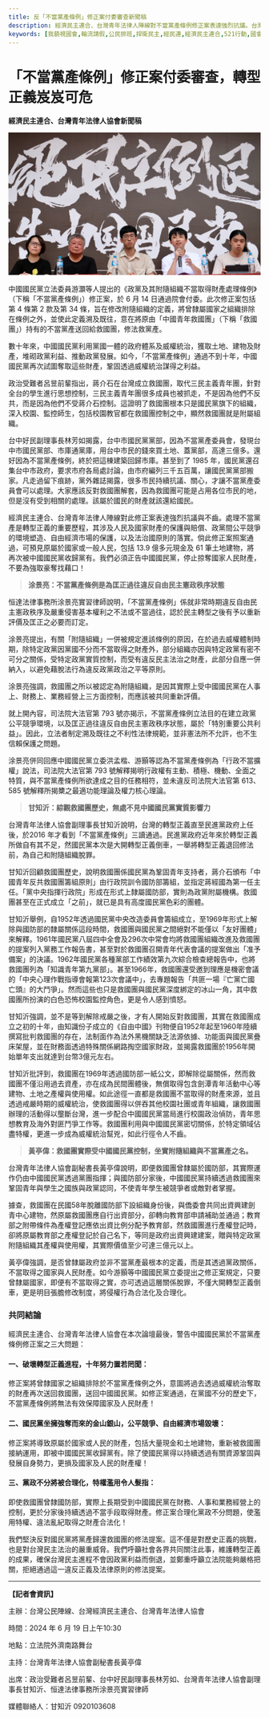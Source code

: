 ```yaml
---
title: 反「不當黨產條例」修正案付委審查新聞稿
description: 經濟民主連合、台灣青年法律人陣線對不當黨產條例修正案表達強烈抗議。台灣青年法律人協會副理事長甘知沂：台灣的轉型正義直至民進黨政府上任後於2016年才看到「不當黨產條例」三讀通過。甘知沂回顧救國團歷史，說明救國團係國民黨為鞏固青年支持者，蔣介石頒布「中國青年反共救國團籌組原則」由行政院訓令國防部籌組，並指定蔣經國為第一任主任。「黨中央指揮行政院」形成在形式上隸屬國防部，實則為政黨附屬機構。甘知沂舉例，其中救國團所扮演的白色恐怖校園監控角色，更是令人感到憤怒。甘知沂強調，並不是等到解除戒嚴之後，才有人開始反對救國團，並揭露救國團於1956年開始單年支出就達到台幣3億元左右。甘知沂批評到，救國團在1969年透過國防部一紙公文，即解除從屬關係，然而救國團不僅沿用過去資產，亦在成為民間團體後，無償取得包含劍潭青年活動中心等建物、土地之產權與使用權。
keywords: [我藐視國會,輪流請假,公民排班,捍衛民主,經民連,經濟民主連合,521行動,國會濫權,立院集結,在地對話,前進新北,不當黨產條例,救國團]
---
```


# 「不當黨產條例」修正案付委審查，轉型正義岌岌可危
**經濟民主連合、台灣青年法律人協會新聞稿**

![反「不當黨產條例」經濟民主連合、台灣青年法律人協會，記者會照片，涂景亮實習律師，林芳如，甘知沂，黃亭偉，呂昱。](img/DSC00798.png)

中國國民黨立法委員游灝等人提出的《政黨及其附隨組織不當取得財產處理條例》（下稱「不當黨產條例」）修正案，於 6 月 14 日通過院會付委。此次修正案包括第 4 條第 2 款及第 34 條，旨在修改附隨組織的定義，將曾隸屬國家之組織排除在條例之外，並使此定義溯及既往，意在將原由「中國青年救國團」（下稱「救國團」）持有的不當黨產送回給救國團，修法救黨產。

數十年來，中國國民黨利用黨國一體的政府體系及威權統治，獲取土地、建物及財產，堆砌政黨利益、推動政黨發展。如今，「不當黨產條例」通過不到十年，中國國民黨再次試圖奪取這些財產，鞏固透過威權統治謀得之利益。

政治受難者呂昱前輩指出，蔣介石在台灣成立救國團，取代三民主義青年團，針對全台的學生進行思想控制，三民主義青年團很多成員也被抓走，不是因為他們不反共，而是因為他們不受蔣介石控制。這證明了救國團根本只是國民黨旗下的組織，深入校園、監控師生，包括校園教官都在救國團控制之中，顯然救國團就是附屬組織。

台中好民副理事長林芳如揭露，台中市國民黨黨部，因為不當黨產委員會，發現台中市國民黨部、市庫通黨庫，用台中市民的錢來買土地、蓋黨部，高達三億多。還好因為不當黨產條例，終於把這棟建築回歸市庫。甚至到了 1985 年，國民黨還召集台中市政府，要求市府各局處討論，由市府編列三千五百萬，讓國民黨黨部搬家。凡走過留下痕跡，黨外雜誌揭露，很多市民持續抗議、關心，才讓不當黨產委員會可以處理。大家應該反對救國團解套，因為救國團可能是占用各位市民的地，但是沒有受到相關的處理。該屬於國民的財產就該還給國民。

經濟民主連合、台灣青年法律人陣線對此修正案表達強烈抗議與不齒。處理不當黨產是轉型正義的重要歷程，其涉及人民及國家財產的保護與賠償、政黨間公平競爭的環境塑造、自由經濟市場的保護，以及法治國原則的落實。倘此修正案照案通過，可預見原屬於國家或一般人民，包括 13.9 億多元現金及 61 筆土地建物，將再次被中國國民黨收歸黨有。我們必須正告中國國民黨，停止掠奪國家人民財產，不要為強取豪奪找藉口！

> **涂景亮：不當黨產條例是為匡正過往違反自由民主憲政秩序狀態**

恒達法律事務所涂景亮實習律師說明，「不當黨產條例」係就非常時期違反自由民主憲政秩序及嚴重侵害基本權利之不法或不當過往，認於民主轉型之後有予以重新評價及匡正之必要而訂定。

涂景亮提出，有關「附隨組織」一併被規定進該條例的原因，在於過去威權體制時期，除特定政黨因黨國不分而不當取得之財產外，部分組織亦因與特定政黨有密不可分之關係，受特定政黨實質控制，而受有違反民主法治之財產，此部分自應一併納入，以避免藉脫法行為違反政黨政治之平等原則。

涂景亮強調，救國團之所以被認定為附隨組織，是因其實際上受中國國民黨在人事上、財務上、業務經營上三方面控制，而應該被共同重新評價。

就上開內容，司法院大法官第 793 號亦揭示，不當黨產條例立法目的在建立政黨公平競爭環境，以及匡正過往違反自由民主憲政秩序狀態，屬於「特別重要公共利益」。因此，立法者制定溯及既往之不利性法律規範，並非憲法所不允許，也不生信賴保護之問題。

涂景亮併同回應中國國民黨立委洪孟楷、游顥等認為不當黨產條例為「行政不當擴權」說法，司法院大法官第 793 號解釋揭明行政權有主動、積極、機動、全面之特質，與不當黨產條例所欲達成之目的任務相符，並未違反司法院大法官第 613、585 號解釋所揭櫫之最適功能理論及權力核心理論。


> **甘知沂：綜觀救國團歷史，無處不見中國國民黨實質影響力**

台灣青年法律人協會副理事長甘知沂說明，台灣的轉型正義直至民進黨政府上任後，於2016 年才看到「不當黨產條例」三讀通過。民進黨政府近年來於轉型正義所做自有其不足，然國民黨本次是大開轉型正義倒車，一舉將轉型正義退回修法前，為自己和附隨組織脫罪。

甘知沂回顧救國團歷史，說明救國團係國民黨為鞏固青年支持者，蔣介石頒布「中國青年反共救國團籌組原則」由行政院訓令國防部籌組，並指定蔣經國為第一任主任。「黨中央指揮行政院」形成在形式上隸屬國防部，實則為政黨附屬機構。救國團甚至在正式成立「之前」，就已是具有高度國民黨色彩的團體。

甘知沂舉例，自1952年透過國民黨中央改造委員會籌組成立，至1969年形式上解除與國防部的隸屬關係這段時間，救國團與國民黨之間絕對不能僅以「友好團體」來解釋。1961年國民黨八屆四中全會及296次中常會均將救國團組織改進及救國團的提案列入黨務工作報告書，甚至對於救國團召開青年代表會議的提案做出「准予備案」的決議。1962年國民黨各種黨部工作績效第九次綜合檢查總報告中，也將救國團列為「知識青年第九黨部」。甚至1966年，救國團還受邀到理應是機密會議的「中央心理作戰指導會報第123次會議中」，去專題報告「共匪一場『亡黨亡國亡頭』的大鬥爭」。然而這些也只是救國團與國民黨深度綁定的冰山一角，其中救國團所扮演的白色恐怖校園監控角色，更是令人感到憤怒。

甘知沂強調，並不是等到解除戒嚴之後，才有人開始反對救國團，其實在救國團成立之初的十年，由知識份子成立的《自由中國》刊物便自1952年起至1960年陸續撰寫批判救國團的存在，法制面作為法外黑機關缺乏法源依據、功能面與國民黨疊床架屋，並在財務面透過特殊關係網路掏空國家財政，並揭露救國團於1956年開始單年支出就達到台幣3億元左右。

甘知沂批評到，救國團在1969年透過國防部一紙公文，即解除從屬關係，然而救國團不僅沿用過去資產，亦在成為民間團體後，無償取得包含劍潭青年活動中心等建物、土地之產權與使用權。如此途徑一直都是救國團不當取得的財產來源，並且透過戒嚴時期的威權統治，使救國團得以併吞其他校園社團或青年組織，讓救國團辦理的活動得以壟斷台灣，進一步配合中國國民黨當局進行校園政治偵防，青年思想教育及海外對匪鬥爭工作等。救國團利用與中國國民黨密切關係，於特定領域佔盡特權，更進一步成為威權統治幫兇，如此行徑令人不齒。

> **黃亭偉：救國團實際受中國國民黨控制，坐實附隨組織與不當黨產之名。**

台灣青年法律人協會副秘書長黃亭偉說明，即便救國團曾隸屬於國防部，其實際運作仍由中國國民黨透過黨團指揮；與國防部分家後，中國國民黨持續透過救國團來鞏固青年與學生之國族與政黨認同，不使青年學生被競爭者或敵對者掌握。

據查，救國團在民國58年脫離國防部下設組織身份後，與僑委會共同出資興建劍青中心建物，然原屬救國團應自行出資部分，卻轉向教育部申請補助並通過；教育部之附帶條件為產權登記應依出資比例分配予教育部，然救國團進行產權登記時，卻將原屬教育部之產權登記於自己名下，等同是政府出資興建建案，贈與特定政黨附隨組織其產權與使用權，其實際價值至少可達三億元以上。

黃亭偉強調，是否曾隸屬政府並非不當黨產最根本的定義，而是其透過黨政關係，不當取得之國家與人民財產。如今游顥等中國國民黨立委提出之修正案規定，只要曾隸屬國家，即便有不當取得之實，亦可透過這層關係脫罪，不僅大開轉型正義倒車，更是明目張膽修改制度，將侵權行為合法化及合理化。


### 共同結論

經濟民主連合、台灣青年法律人協會在本次論壇最後，警告中國國民黨於不當黨產條例修正案之三大問題：

#### 一、破壞轉型正義進程，十年努力置若罔聞：

修正案將曾隸國家之組織排除於不當黨產條例之外，意圖將過去透過威權統治奪取的財產再次送回救國團，送回中國國民黨。如修正案通過，在黨國不分的歷史下，不當黨產條例將無法有效保障國家及人民財產！

#### 二、國民黨坐擁強奪而來的金山銀山，公平競爭、自由經濟市場毀壞：

修正案將導致原屬於國家或人民的財產，包括大量現金和土地建物，重新被救國團接納運用，即被中國國民黨收歸黨有。除了使國民黨得以持續透過有關資源鞏固與發展自身勢力，更損及國家及人民的財產權！

#### 三、黨政不分將被合理化，特權濫用令人髮指：

即使救國團曾隸國防部，實際上長期受到中國國民黨在財務、人事和業務經營上的控制，更於分家後持續透過不當手段取得財產。修正案合理化黨政不分問題，使濫用特權、違法亂紀取得之財產合法化！


我們堅決反對國民黨將黨產歸還救國團的修法提案。這不僅是對歷史正義的挑戰，也是對台灣民主法治的嚴重威脅。我們呼籲社會各界共同關注此事，維護轉型正義的成果，確保台灣民主進程不會因政黨利益而倒退，並鄭重呼籲立法院能夠嚴格把關，拒絕通過這一違反正義及法律原則的修法提案。

---

**【記者會資訊】**

主辦：台灣公民陣線、台灣經濟民主連合、台灣青年法律人協會

時間：2024 年 6 月 19 日上午10:30

地點：立法院外濟南路舞台

主持：台灣青年法律人協會副秘書長黃亭偉

出席：政治受難者呂昱前輩、台中好民副理事長林芳如、台灣青年法律人協會副理事長甘知沂、恒達法律事務所涂景亮實習律師

媒體聯絡人：甘知沂 0920103608